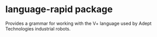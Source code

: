 # language-rapid package

Provides a grammar for working with the V+ language used by Adept Technologies industrial robots.

